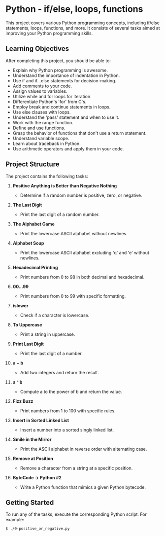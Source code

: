 # Python - if/else, loops, functions

This project covers various Python programming concepts, including if/else statements, loops, functions, and more. It consists of several tasks aimed at improving your Python programming skills.

## Learning Objectives

After completing this project, you should be able to:

- Explain why Python programming is awesome.
- Understand the importance of indentation in Python.
- Use if and if...else statements for decision-making.
- Add comments to your code.
- Assign values to variables.
- Utilize while and for loops for iteration.
- Differentiate Python's 'for' from C's.
- Employ break and continue statements in loops.
- Use else clauses with loops.
- Understand the 'pass' statement and when to use it.
- Work with the range function.
- Define and use functions.
- Grasp the behavior of functions that don't use a return statement.
- Understand variable scope.
- Learn about traceback in Python.
- Use arithmetic operators and apply them in your code.

## Project Structure

The project contains the following tasks:

1. **Positive Anything is Better than Negative Nothing**
   - Determine if a random number is positive, zero, or negative.

2. **The Last Digit**
   - Print the last digit of a random number.

3. **The Alphabet Game**
   - Print the lowercase ASCII alphabet without newlines.

4. **Alphabet Soup**
   - Print the lowercase ASCII alphabet excluding 'q' and 'e' without newlines.

5. **Hexadecimal Printing**
   - Print numbers from 0 to 98 in both decimal and hexadecimal.

6. **00...99**
   - Print numbers from 0 to 99 with specific formatting.

7. **islower**
   - Check if a character is lowercase.

8. **To Uppercase**
   - Print a string in uppercase.

9. **Print Last Digit**
   - Print the last digit of a number.

10. **a + b**
    - Add two integers and return the result.

11. **a ^ b**
    - Compute a to the power of b and return the value.

12. **Fizz Buzz**
    - Print numbers from 1 to 100 with specific rules.

13. **Insert in Sorted Linked List**
    - Insert a number into a sorted singly linked list.

14. **Smile in the Mirror**
    - Print the ASCII alphabet in reverse order with alternating case.

15. **Remove at Position**
    - Remove a character from a string at a specific position.

16. **ByteCode -> Python #2**
    - Write a Python function that mimics a given Python bytecode.

## Getting Started

To run any of the tasks, execute the corresponding Python script. For example:

```bash
$ ./0-positive_or_negative.py
